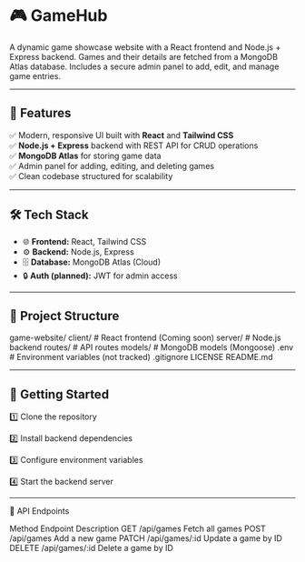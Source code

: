 # 🎮 GameHub

A dynamic game showcase website with a React frontend and Node.js + Express backend. Games and their details are fetched from a MongoDB Atlas database. Includes a secure admin panel to add, edit, and manage game entries.

---

## 🚀 Features

✅ Modern, responsive UI built with **React** and **Tailwind CSS**  
✅ **Node.js + Express** backend with REST API for CRUD operations  
✅ **MongoDB Atlas** for storing game data  
✅ Admin panel for adding, editing, and deleting games  
✅ Clean codebase structured for scalability  

---

## 🛠 Tech Stack

- 🌐 **Frontend:** React, Tailwind CSS  
- ⚙️ **Backend:** Node.js, Express  
- 🗄️ **Database:** MongoDB Atlas (Cloud)  
- 🔒 **Auth (planned):** JWT for admin access  

---

## 📂 Project Structure

game-website/
    client/ # React frontend (Coming soon)
    server/ # Node.js backend
        routes/ # API routes
        models/ # MongoDB models (Mongoose)
        .env # Environment variables (not tracked)
    .gitignore
    LICENSE
    README.md

---

## 🚀 Getting Started

1️⃣ Clone the repository

2️⃣ Install backend dependencies

3️⃣ Configure environment variables

4️⃣ Start the backend server

---

📖 API Endpoints

Method  Endpoint        Description
GET	    /api/games	    Fetch all games
POST	/api/games	    Add a new game
PATCH	/api/games/:id	Update a game by ID
DELETE	/api/games/:id	Delete a game by ID